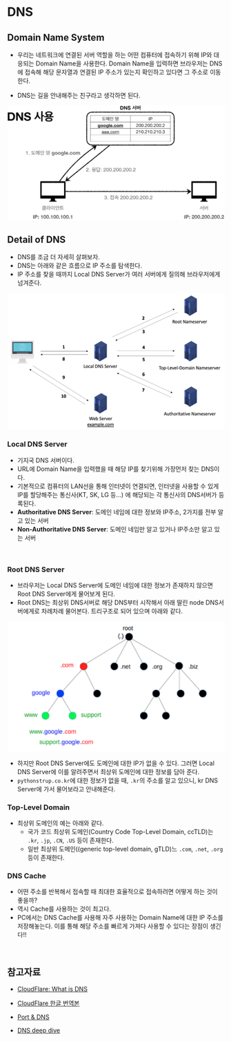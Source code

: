 # DNS

## Domain Name System

- 우리는 네트워크에 연결된 서버 역할을 하는 어떤 컴퓨터에 접속하기 위해 IP와 대응되는 Domain Name을 사용한다. Domain Name을 입력하면 브라우저는 DNS에 접속해 해당 문자열과 연결된 IP 주소가 있는지 확인하고 있다면 그 주소로 이동한다.

- DNS는 길을 안내해주는 친구라고 생각하면 된다.

<img src="img/dns1.png">

## Detail of DNS

- DNS를 조금 더 자세히 살펴보자.
- DNS는 아래와 같은 흐름으로 IP 주소를 탐색한다.
- IP 주소를 찾을 때까지 Local DNS Server가 여러 서버에게 질의해 브라우저에게 넘겨준다.

<img src="img/dns2.png">

### Local DNS Server

- 기지국 DNS 서버이다.
- URL에 Domain Name을 입력했을 때 해당 IP를 찾기위해 가장먼저 찾는 DNS이다.
- 기본적으로 컴퓨터의 LAN선을 통해 인터넷이 연결되면, 인터넷을 사용할 수 있게 IP를 할당해주는 통신사(KT, SK, LG 등...) 에 해당되는 각 통신사의 DNS서버가 등록된다.
- **Authoritative DNS Server**: 도메인 네임에 대한 정보와 IP주소, 2가지를 전부 알고 있는 서버
- **Non-Authoritative DNS Server**: 도메인 네임만 알고 있거나 IP주소만 알고 있는 서버

<br/>

### Root DNS Server

- 브라우저는 Local DNS Server에 도메인 네임에 대한 정보가 존재하지 않으면 Root DNS Server에게 물어보게 된다.
- Root DNS는 최상위 DNS서버로 해당 DNS부터 시작해서 아래 딸린 node DNS서버에게로 차례차례 물어본다. 트리구조로 되어 있으며 아래와 같다.

<img src="img/dns3.png">

- 하지만 Root DNS Server에도 도메인에 대한 IP가 없을 수 있다. 그러면 Local DNS Server에 이를 알려주면서 최상위 도메인에 대한 정보를 담아 준다.
- `pythonstrup.co.kr`에 대한 정보가 없을 때, `.kr`의 주소를 알고 있으니, kr DNS Server에 가서 물어보라고 안내해준다.

### Top-Level Domain

- 최상위 도메인의 예는 아래와 같다.
  - 국가 코드 최상위 도메인(Country Code Top-Level Domain, ccTLD)는 `.kr`, `.jp`, `.CN`, `.US` 등이 존재한다.
  - 일반 최상위 도메인((generic top-level domain, gTLD)느 `.com`, `.net`, `.org` 등이 존재한다.

### DNS Cache

- 어떤 주소를 반복해서 접속할 때 최대한 효율적으로 접속하려면 어떻게 하는 것이 좋을까?
- 역시 Cache를 사용하는 것이 최고다.
- PC에서는 DNS Cache를 사용해 자주 사용하는 Domain Name에 대한 IP 주소를 저장해놓는다. 이를 통해 해당 주소를 빠르게 가져다 사용할 수 있다는 장점이 생긴다!!

<br/>

## 참고자료

- [CloudFlare: What is DNS](https://www.cloudflare.com/learning/dns/what-is-dns/)

- [CloudFlare 한글 번역본](https://www.cloudflare.com/ko-kr/learning/dns/glossary/what-is-a-domain-name/)

- [Port & DNS](https://velog.io/@gil0127/PORT)

- [DNS deep dive](https://hwan-shell.tistory.com/320)
